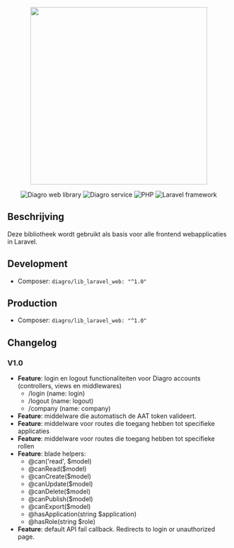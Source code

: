 <p align="center"><a href="https://laravel.com" target="_blank"><img src="https://diagro.be/assets/img/diagro-logo.svg" width="400"></a></p>

<p align="center">
<img src="https://img.shields.io/badge/project-lib_laravel_web-yellowgreen" alt="Diagro web library">
<img src="https://img.shields.io/badge/type-library-informational" alt="Diagro service">
<img src="https://img.shields.io/badge/php-8.0-blueviolet" alt="PHP">
<img src="https://img.shields.io/badge/laravel-8.67-red" alt="Laravel framework">
</p>

## Beschrijving

Deze bibliotheek wordt gebruikt als basis voor alle frontend webapplicaties in Laravel.

## Development

* Composer: `diagro/lib_laravel_web: "^1.0"`

## Production

* Composer: `diagro/lib_laravel_web: "^1.0"`

## Changelog

### V1.0

* **Feature**: login en logout functionaliteiten voor Diagro accounts (controllers, views en middlewares)
  * /login (name: login)
  * /logout (name: logout)
  * /company (name: company)
* **Feature**: middelware die automatisch de AAT token valideert.
* **Feature**: middelware voor routes die toegang hebben tot specifieke applicaties
* **Feature**: middelware voor routes die toegang hebben tot specifieke rollen
* **Feature**: blade helpers:
  * @can('read', $model)
  * @canRead($model)
  * @canCreate($model)
  * @canUpdate($model)
  * @canDelete($model)
  * @canPublish($model)
  * @canExport($model)
  * @hasApplication(string $application)
  * @hasRole(string $role)
* **Feature**: default API fail callback. Redirects to login or unauthorized page.